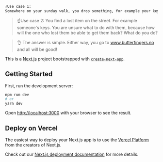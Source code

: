 ```bash 
☝️Use case 1:
Somewhere on your sunday walk, you drop something, for example your keys. You come home and panic begins to spread. What di you do?
```

> ☝️Use case 2: 
You find a lost item on the street. For example someone's keys. You are unsure what to do with them, because how will the one who lost them be able to get them back? What do you do?

> 👌 The answer is simple. Either way, you go to www.butterfingers.no and all will be good!



This is a [Next.js](https://nextjs.org/) project bootstrapped with [`create-next-app`](https://github.com/vercel/next.js/tree/canary/packages/create-next-app).

## Getting Started

First, run the development server:

```bash
npm run dev
# or
yarn dev
```

Open [http://localhost:3000](http://localhost:3000) with your browser to see the result.

## Deploy on Vercel

The easiest way to deploy your Next.js app is to use the [Vercel Platform](https://vercel.com/new?utm_medium=default-template&filter=next.js&utm_source=create-next-app&utm_campaign=create-next-app-readme) from the creators of Next.js.

Check out our [Next.js deployment documentation](https://nextjs.org/docs/deployment) for more details.
